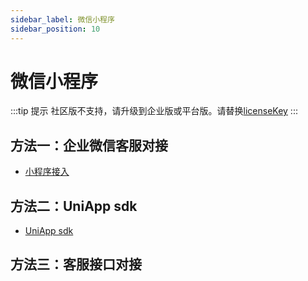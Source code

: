 ```yaml
---
sidebar_label: 微信小程序
sidebar_position: 10
---
```


# 微信小程序

:::tip 提示
社区版不支持，请升级到企业版或平台版。请替换[licenseKey](../development/license.md)
:::

## 方法一：企业微信客服对接

- [小程序接入](./wechat_work#在小程序中接入)

## 方法二：UniApp sdk

- [UniApp sdk](./uniapp.md)

## 方法三：客服接口对接

